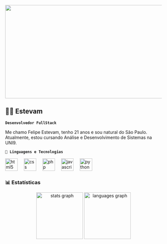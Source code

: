 <p align="center">
  <img src="https://i.pinimg.com/1200x/7b/87/1c/7b871cee4ff324b9cc17ea028b4074ce.jpg" alt="Banner do Listenly" width="1200" height="300"/>
</p>

## 👨‍💻 Estevam

**`Desenvolvedor FullStack`**

Me chamo Felipe Estevam, tenho 21 anos e sou natural do São Paulo.  Atualmente, estou cursando Análise e Desenvolvimento de Sistemas na UNI9.

<p align="left">

**`🤖 Linguagens e Tecnologias`**


<div align="left">
  <img src="https://cdn.jsdelivr.net/gh/devicons/devicon/icons/html5/html5-original.svg" height="40" alt="html5 logo"  />
  <img width="12" />
  <img src="https://cdn.jsdelivr.net/gh/devicons/devicon/icons/css3/css3-original.svg" height="40" alt="css logo"  />
  <img width="12" />
  <img src="https://cdn.jsdelivr.net/gh/devicons/devicon/icons/php/php-original.svg" height="40" alt="php logo"  />
  <img width="12" />
  <img src="https://cdn.jsdelivr.net/gh/devicons/devicon/icons/javascript/javascript-original.svg" height="40" alt="javascript logo"  />
  <img width="12" />
  <img src="https://cdn.jsdelivr.net/gh/devicons/devicon/icons/python/python-original.svg" height="40" alt="python logo"  />
</div>


### 📊 Estatísticas

<div align="center">
  <img src="https://github-readme-stats.vercel.app/api?username=EstevaM-prog&hide_title=false&hide_rank=false&show_icons=true&include_all_commits=true&count_private=true&disable_animations=false&theme=dracula&locale=en&hide_border=false&order=1" height="150" alt="stats graph"  />
  <img src="https://github-readme-stats.vercel.app/api/top-langs?username=EstevaM-prog&locale=en&hide_title=false&layout=compact&card_width=320&langs_count=5&theme=dracula&hide_border=false&order=2" height="150" alt="languages graph"  />
</div>

